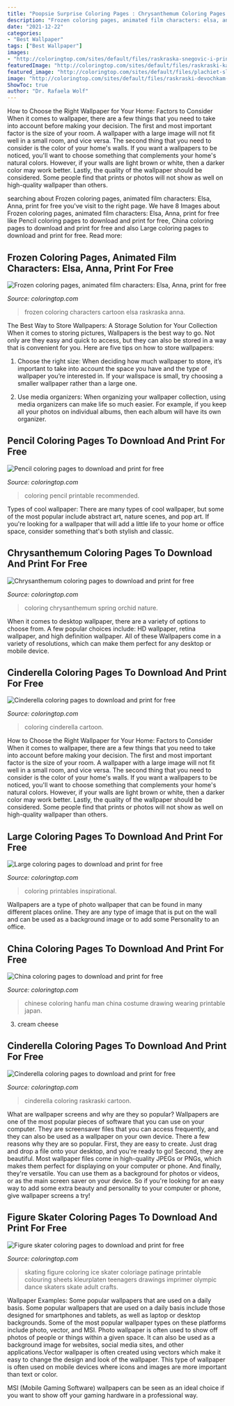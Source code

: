 ```yaml
---
title: "Poopsie Surprise Coloring Pages : Chrysanthemum Coloring Pages To Download And Print For Free"
description: "Frozen coloring pages, animated film characters: elsa, anna, print for free"
date: "2021-12-22"
categories:
- "Best Wallpaper"
tags: ["Best Wallpaper"]
images:
- "http://coloringtop.com/sites/default/files/raskraska-snegovic-i-princesu.gif"
featuredImage: "http://coloringtop.com/sites/default/files/raskraski-karandash-1.jpg"
featured_image: "http://coloringtop.com/sites/default/files/plachiet-slon.jpeg"
image: "http://coloringtop.com/sites/default/files/raskraski-devochkam-princessy-disneya-25.png"
ShowToc: true
author: "Dr. Rafaela Wolf"
---
```



How to Choose the Right Wallpaper for Your Home: Factors to Consider
When it comes to wallpaper, there are a few things that you need to take into account before making your decision. The first and most important factor is the size of your room. A wallpaper with a large image will not fit well in a small room, and vice versa. 
The second thing that you need to consider is the color of your home's walls. If you want a wallpapers to be noticed, you'll want to choose something that complements your home's natural colors. However, if your walls are light brown or white, then a darker color may work better. 
Lastly, the quality of the wallpaper should be considered. Some people find that prints or photos will not show as well on high-quality wallpaper than others.

	

		
searching about Frozen coloring pages, animated film characters: Elsa, Anna, print for free you've visit to the right page. We have 8 Images about Frozen coloring pages, animated film characters: Elsa, Anna, print for free like Pencil coloring pages to download and print for free, China coloring pages to download and print for free and also Large coloring pages to download and print for free. Read more:
		
    
## Frozen Coloring Pages, Animated Film Characters: Elsa, Anna, Print For Free

<img loading=lazy src="http://coloringtop.com/sites/default/files/raskraska-snegovic-i-princesu.gif" onerror="this.onerror=null;this.src='https://tse1.mm.bing.net/th?id=OIP.m4hSGy6Pwp_kTOSjKB62SQHaJb&amp;pid=15.1';" alt="Frozen coloring pages, animated film characters: Elsa, Anna, print for free">

_Source: coloringtop.com_

>frozen coloring characters cartoon elsa raskraska anna. 

	

The Best Way to Store Wallpapers: A Storage Solution for Your Collection
When it comes to storing pictures, Wallpapers is the best way to go. Not only are they easy and quick to access, but they can also be stored in a way that is convenient for you. Here are five tips on how to store wallpapers:
1) Choose the right size: When deciding how much wallpaper to store, it’s important to take into account the space you have and the type of wallpaper you’re interested in. If your wallspace is small, try choosing a smaller wallpaper rather than a large one.

2) Use media organizers: When organizing your wallpaper collection, using media organizers can make life so much easier. For example, if you keep all your photos on individual albums, then each album will have its own organizer.

    
## Pencil Coloring Pages To Download And Print For Free

<img loading=lazy src="http://coloringtop.com/sites/default/files/raskraski-karandash-1.jpg" onerror="this.onerror=null;this.src='https://tse1.mm.bing.net/th?id=OIP.pzN9s6SJXuo7iutfNcgVeAHaJ4&amp;pid=15.1';" alt="Pencil coloring pages to download and print for free">

_Source: coloringtop.com_

>coloring pencil printable recommended. 

	

Types of cool wallpaper:
There are many types of cool wallpaper, but some of the most popular include abstract art, nature scenes, and pop art. If you're looking for a wallpaper that will add a little life to your home or office space, consider something that's both stylish and classic.

    
## Chrysanthemum Coloring Pages To Download And Print For Free

<img loading=lazy src="http://coloringtop.com/sites/default/files/raskraski-cvety-georgin-7.jpg" onerror="this.onerror=null;this.src='https://tse3.mm.bing.net/th?id=OIP.2hmbplSDKdqcbdvjS3oQbAHaJ4&amp;pid=15.1';" alt="Chrysanthemum coloring pages to download and print for free">

_Source: coloringtop.com_

>coloring chrysanthemum spring orchid nature. 

	

When it comes to desktop wallpaper, there are a variety of options to choose from. A few popular choices include: HD wallpaper, retina wallpaper, and high definition wallpaper. All of these Wallpapers come in a variety of resolutions, which can make them perfect for any desktop or mobile device. 

    
## Cinderella Coloring Pages To Download And Print For Free

<img loading=lazy src="http://coloringtop.com/sites/default/files/coloring-cinderella1.jpg" onerror="this.onerror=null;this.src='https://tse1.mm.bing.net/th?id=OIP.5fE1fIjvh6UfRJ-W33Di-AHaJ4&amp;pid=15.1';" alt="Cinderella coloring pages to download and print for free">

_Source: coloringtop.com_

>coloring cinderella cartoon. 

	

How to Choose the Right Wallpaper for Your Home: Factors to Consider
When it comes to wallpaper, there are a few things that you need to take into account before making your decision. The first and most important factor is the size of your room. A wallpaper with a large image will not fit well in a small room, and vice versa. 
The second thing that you need to consider is the color of your home's walls. If you want a wallpapers to be noticed, you'll want to choose something that complements your home's natural colors. However, if your walls are light brown or white, then a darker color may work better. 
Lastly, the quality of the wallpaper should be considered. Some people find that prints or photos will not show as well on high-quality wallpaper than others.

    
## Large Coloring Pages To Download And Print For Free

<img loading=lazy src="http://coloringtop.com/sites/default/files/plachiet-slon.jpeg" onerror="this.onerror=null;this.src='https://tse4.mm.bing.net/th?id=OIP.rmO-LUNGDcjL70mGhZylMAHaKh&amp;pid=15.1';" alt="Large coloring pages to download and print for free">

_Source: coloringtop.com_

>coloring printables inspirational. 

	



Wallpapers are a type of photo wallpaper that can be found in many different places online. They are any type of image that is put on the wall and can be used as a background image or to add some Personality to an office.

    
## China Coloring Pages To Download And Print For Free

<img loading=lazy src="http://coloringtop.com/sites/default/files/chinese-man-wearing-hanfu-costume-coloring-page.png" onerror="this.onerror=null;this.src='https://tse2.mm.bing.net/th?id=OIP.gtQK2q-dhU_Pi0G01e_2sQHaKe&amp;pid=15.1';" alt="China coloring pages to download and print for free">

_Source: coloringtop.com_

>chinese coloring hanfu man china costume drawing wearing printable japan. 

	

3. cream cheese 

    
## Cinderella Coloring Pages To Download And Print For Free

<img loading=lazy src="http://coloringtop.com/sites/default/files/raskraski-devochkam-princessy-disneya-25.png" onerror="this.onerror=null;this.src='https://tse1.mm.bing.net/th?id=OIP.D9aii6_XjjMypkJ99DB8DgHaKe&amp;pid=15.1';" alt="Cinderella coloring pages to download and print for free">

_Source: coloringtop.com_

>cinderella coloring raskraski cartoon. 

	

What are wallpaper screens and why are they so popular?
Wallpapers are one of the most popular pieces of software that you can use on your computer. They are screensaver files that you can access frequently, and they can also be used as a wallpaper on your own device. There a few reasons why they are so popular. First, they are easy to create. Just drag and drop a file onto your desktop, and you're ready to go! Second, they are beautiful. Most wallpaper files come in high-quality JPEGs or PNGs, which makes them perfect for displaying on your computer or phone. And finally, they're versatile. You can use them as a background for photos or videos, or as the main screen saver on your device. So if you're looking for an easy way to add some extra beauty and personality to your computer or phone, give wallpaper screens a try!

    
## Figure Skater Coloring Pages To Download And Print For Free

<img loading=lazy src="http://coloringtop.com/sites/default/files/7391.gif" onerror="this.onerror=null;this.src='https://tse1.mm.bing.net/th?id=OIP.nH1NdaKVNXiEh8EZ9LuVTAHaJ-&amp;pid=15.1';" alt="Figure skater coloring pages to download and print for free">

_Source: coloringtop.com_

>skating figure coloring ice skater coloriage patinage printable colouring sheets kleurplaten teenagers drawings imprimer olympic dance skaters skate adult crafts. 

	

Wallpaper Examples: Some popular wallpapers that are used on a daily basis.
Some popular wallpapers that are used on a daily basis include those designed for smartphones and tablets, as well as laptop or desktop backgrounds. Some of the most popular wallpaper types on these platforms include photo, vector, and MSI. 
Photo wallpaper is often used to show off photos of people or things within a given space. It can also be used as a background image for websites, social media sites, and other applications.Vector wallpaper is often created using vectors which make it easy to change the design and look of the wallpaper. This type of wallpaper is often used on mobile devices where icons and images are more important than text or color. 

MSI (Mobile Gaming Software) wallpapers can be seen as an ideal choice if you want to show off your gaming hardware in a professional way.

